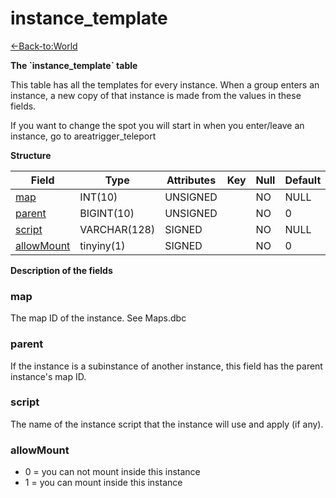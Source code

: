 # instance\_template

[<-Back-to:World](database-world.md)

**The \`instance\_template\` table**

This table has all the templates for every instance. When a group enters an instance, a new copy of that instance is made from the values in these fields.

If you want to change the spot you will start in when you enter/leave an instance, go to areatrigger\_teleport

**Structure**

| Field           | Type         | Attributes | Key | Null | Default | Extra | Comment |
|-----------------|--------------|------------|-----|------|---------|-------|---------|
| [map][1]        | INT(10)      | UNSIGNED   |     | NO   | NULL    |       |         |
| [parent][2]     | BIGINT(10)   | UNSIGNED   |     | NO   | 0       |       |         |
| [script][3]     | VARCHAR(128) | SIGNED     |     | NO   | NULL    |       |         |
| [allowMount][4] | tinyiny(1)   | SIGNED     |     | NO   | 0       |       |         |

[1]: #map
[2]: #parent
[3]: #script
[4]: #allowmount

**Description of the fields**

### map

The map ID of the instance. See Maps.dbc

### parent

If the instance is a subinstance of another instance, this field has the parent instance's map ID.

### script

The name of the instance script that the instance will use and apply (if any).

### allowMount

- 0 = you can not mount inside this instance
- 1 = you can mount inside this instance
